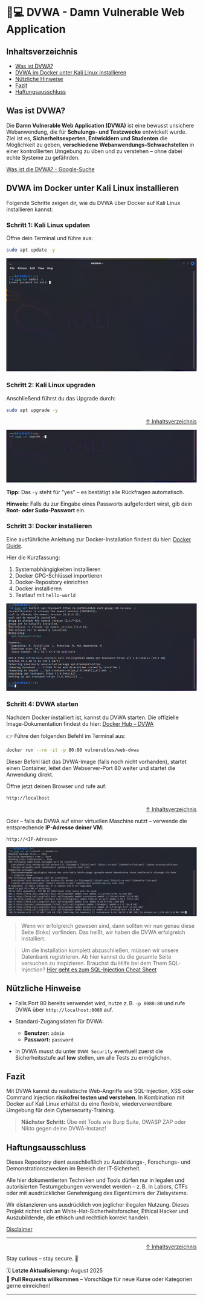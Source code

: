 # 🐞💻 DVWA - Damn Vulnerable Web Application 

## Inhaltsverzeichnis
- [Was ist DVWA?](#was-ist-dvwa)
- [DVWA im Docker unter Kali Linux installieren](#dvwa-im-docker-unter-kali-linux-installieren)
- [Nützliche Hinweise](#nützliche-hinweise)
- [Fazit](#fazit)
- [Haftungsausschluss](#haftungsausschluss)

## Was ist DVWA? 

Die **Damn Vulnerable Web Application (DVWA)** ist eine bewusst unsichere Webanwendung, die für **Schulungs- und Testzwecke** entwickelt wurde. Ziel ist es, **Sicherheitsexperten, Entwicklern und Studenten** die Möglichkeit zu geben, **verschiedene Webanwendungs-Schwachstellen** in einer kontrollierten Umgebung zu üben und zu verstehen – ohne dabei echte Systeme zu gefährden.

[Was ist die DVWA? - Google-Suche](https://www.google.com/search?q=was+ist+die+dvwa&client=firefox-b-d&sca_esv=45ade08aecea71dd&sxsrf=AE3TifNZWbMyTSVuoLgFF1l0m5ggqQv_Ew%3A1753627769172&ei=eTyGaNOZCt3d7_UP4e2IoQs)



## DVWA im Docker unter Kali Linux installieren 

Folgende Schritte zeigen dir, wie du DVWA über Docker auf Kali Linux installieren kannst:

### Schritt 1: Kali Linux updaten

Öffne dein Terminal und führe aus:

```bash
sudo apt update -y
```

![Schritt 1: Update Kali Linux](/09-practice-labs/ressources/pictures/step1UpdateKali.png)

### Schritt 2: Kali Linux upgraden

Anschließend führst du das Upgrade durch:

```bash
sudo apt upgrade -y
```

<div align=right>

[↑ Inhaltsverzeichnis](#inhaltsverzeichnis)

</div>

![Schritt 2: Upgrade Kali Linux](/09-practice-labs/ressources/pictures/step2UpgradeKali.png)

**Tipp:** Das `-y` steht für "yes" – es bestätigt alle Rückfragen automatisch.

**Hinweis:** Falls du zur Eingabe eines Passworts aufgefordert wirst, gib dein **Root- oder Sudo-Passwort** ein.

### Schritt 3: Docker installieren

Eine ausführliche Anleitung zur Docker-Installation findest du hier: [Docker Guide](/09-tools-cheatsheet/docker-infos.md).

Hier die Kurzfassung:

1. Systemabhängigkeiten installieren
2. Docker GPG-Schlüssel importieren
3. Docker-Repository einrichten
4. Docker installieren 
5. Testlauf mit `hello-world` 

![Schritt 3: Abhängigkeiten installieren](/09-practice-labs/ressources/pictures/step3installDependencies.png)

### Schritt 4: DVWA starten

Nachdem Docker installiert ist, kannst du DVWA starten. Die offizielle Image-Dokumentation findest du hier:
[Docker Hub – DVWA](https://hub.docker.com/r/vulnerables/web-dvwa)

👉 Führe den folgenden Befehl im Terminal aus:

```bash
docker run --rm -it -p 80:80 vulnerables/web-dvwa
```

Dieser Befehl lädt das DVWA-Image (falls noch nicht vorhanden), startet einen Container, leitet den Webserver-Port 80 weiter und startet die Anwendung direkt.

Öffne jetzt deinen Browser und rufe auf:

```http
http://localhost
```

<div align=right>

[↑ Inhaltsverzeichnis](#inhaltsverzeichnis)

</div>

Oder – falls du DVWA auf einer virtuellen Maschine nutzt – verwende die entsprechende **IP-Adresse deiner VM**:

```http
http://<IP-Adresse>
```

![DVWA starten](/09-practice-labs/ressources/pictures/step4installDocker.png)

> Wenn wir erfolgreich gewesen sind, dann sollten wir nun genau diese Seite (links) vorfinden. Das heißt, wir haben die DVWA erfolgreich installiert.

> Um die Installation komplett abzuschließen, müssen wir unsere Datenbank registrieren. Ab hier kannst du die gesamte Seite versuchen zu inspizieren. Brauchst du Hilfe bei dem Them SQL-Injection? [Hier geht es zum SQL-Injection Cheat Sheet](/03-web-security/sql-injection/sql-injection-cheatsheet.md)




## Nützliche Hinweise

* Falls Port 80 bereits verwendet wird, nutze z. B. `-p 8080:80` und rufe DVWA über `http://localhost:8080` auf.
* Standard-Zugangsdaten für DVWA:

  * **Benutzer:** `admin`
  * **Passwort:** `password`
* In DVWA musst du unter `DVWA Security` eventuell zuerst die Sicherheitsstufe auf **low** stellen, um alle Tests zu ermöglichen.



## Fazit

Mit DVWA kannst du realistische Web-Angriffe wie SQL-Injection, XSS oder Command Injection **risikofrei testen und verstehen**. In Kombination mit Docker auf Kali Linux erhältst du eine flexible, wiederverwendbare Umgebung für dein Cybersecurity-Training. 

> **Nächster Schritt:** Übe mit Tools wie Burp Suite, OWASP ZAP oder Nikto gegen deine DVWA-Instanz!




## Haftungsausschluss

Dieses Repository dient ausschließlich zu Ausbildungs-, Forschungs- und Demonstrationszwecken im Bereich der IT-Sicherheit.

Alle hier dokumentierten Techniken und Tools dürfen nur in legalen und autorisierten Testumgebungen verwendet werden – z. B. in Labors, CTFs oder mit ausdrücklicher Genehmigung des Eigentümers der Zielsysteme.

Wir distanzieren uns ausdrücklich von jeglicher illegalen Nutzung.
Dieses Projekt richtet sich an White-Hat-Sicherheitsforscher, Ethical Hacker und Auszubildende, die ethisch und rechtlich korrekt handeln.

[Disclaimer](/00-disclaimer/disclaimer.md)

--- 

<div align=right>

[↑ Inhaltsverzeichnis](#inhaltsverzeichnis)

</div>

Stay curious – stay secure. 🔐

🗓️ **Letzte Aktualisierung:** August 2025  
🤝 **Pull Requests willkommen** – Vorschläge für neue Kurse oder Kategorien gerne einreichen!

---
